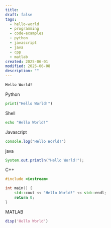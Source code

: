 ```yaml
---
title:
draft: false
tags:
  - hello-world
  - programming
  - code-examples
  - python
  - javascript
  - java
  - cpp
  - matlab
created: 2025-06-01
modified: 2025-06-08
description: ""
---
```

```txt
Hello World!
```

Python

```python
print("Hello World!")
```

Shell

```bash
echo "Hello World!"
```

Javascript

```javascript
console.log("Hello World!")
```

java

```java
System.out.println("Hello World!");
```

C++

```cpp
#include <iostream>

int main() {
    std::cout << "Hello World!" << std::endl;
    return 0;
}
```

MATLAB

```matlab
disp('Hello World')
```
